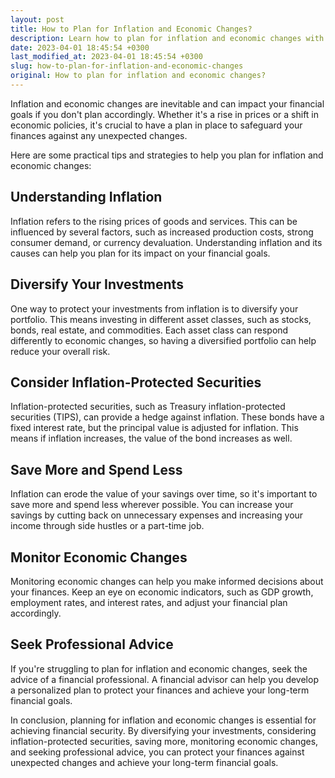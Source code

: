 ```yaml
---
layout: post
title: How to Plan for Inflation and Economic Changes?
description: Learn how to plan for inflation and economic changes with practical tips and strategies to protect your financial future.
date: 2023-04-01 18:45:54 +0300
last_modified_at: 2023-04-01 18:45:54 +0300
slug: how-to-plan-for-inflation-and-economic-changes
original: How to plan for inflation and economic changes?
---
```

Inflation and economic changes are inevitable and can impact your financial goals if you don't plan accordingly. Whether it's a rise in prices or a shift in economic policies, it's crucial to have a plan in place to safeguard your finances against any unexpected changes.

Here are some practical tips and strategies to help you plan for inflation and economic changes:

## Understanding Inflation
Inflation refers to the rising prices of goods and services. This can be influenced by several factors, such as increased production costs, strong consumer demand, or currency devaluation. Understanding inflation and its causes can help you plan for its impact on your financial goals.

## Diversify Your Investments
One way to protect your investments from inflation is to diversify your portfolio. This means investing in different asset classes, such as stocks, bonds, real estate, and commodities. Each asset class can respond differently to economic changes, so having a diversified portfolio can help reduce your overall risk.

## Consider Inflation-Protected Securities
Inflation-protected securities, such as Treasury inflation-protected securities (TIPS), can provide a hedge against inflation. These bonds have a fixed interest rate, but the principal value is adjusted for inflation. This means if inflation increases, the value of the bond increases as well.

## Save More and Spend Less
Inflation can erode the value of your savings over time, so it's important to save more and spend less wherever possible. You can increase your savings by cutting back on unnecessary expenses and increasing your income through side hustles or a part-time job.

## Monitor Economic Changes
Monitoring economic changes can help you make informed decisions about your finances. Keep an eye on economic indicators, such as GDP growth, employment rates, and interest rates, and adjust your financial plan accordingly.

## Seek Professional Advice
If you're struggling to plan for inflation and economic changes, seek the advice of a financial professional. A financial advisor can help you develop a personalized plan to protect your finances and achieve your long-term financial goals.

In conclusion, planning for inflation and economic changes is essential for achieving financial security. By diversifying your investments, considering inflation-protected securities, saving more, monitoring economic changes, and seeking professional advice, you can protect your finances against unexpected changes and achieve your long-term financial goals.